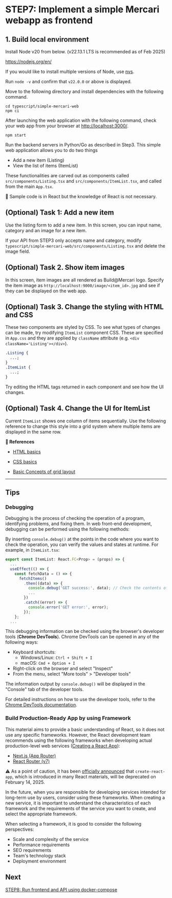 # STEP7: Implement a simple Mercari webapp as frontend

## 1. Build local environment

Install Node v20 from below.
(v22.13.1 LTS is recommended as of Feb 2025)

https://nodejs.org/en/

If you would like to install multiple versions of Node, use [nvs](https://github.com/jasongin/nvs).

Run `node -v` and confirm that `v22.0.0` or above is displayed.

Move to the following directory and install dependencies with the following command.

```shell
cd typescript/simple-mercari-web
npm ci
```

After launching the web application with the following command, check your web app from your browser at [http://localhost:3000/](http://localhost:3000/).

```shell
npm start
```

Run the backend servers in Python/Go as described in Step3.
This simple web application allows you to do two things

- Add a new item (Listing)
- View the list of items (ItemList)

These functionalities are carved out as components called `src/components/Listing.tsx` and `src/components/ItemList.tsx`, and called from the main `App.tsx`.

:pushpin: Sample code is in React but the knowledge of React is not necessary.

## (Optional) Task 1: Add a new item

Use the listing form to add a new item. In this screen, you can input name, category and an image for a new item.

If your API from STEP3 only accepts name and category, modify `typescript/simple-mercari-web/src/components/Listing.tsx` and delete the image field.

## (Optional) Task 2. Show item images

In this screen, item images are all rendered as Build@Mercari logo. Specify the item image as `http://localhost:9000/image/<item_id>.jpg` and see if they can be displayed on the web app.

## (Optional) Task 3. Change the styling with HTML and CSS

These two components are styled by CSS. To see what types of changes can be made, try modifying `ItemList` component CSS. These are specified in `App.css` and they are applied by `className` attribute (e.g. `<div className='Listing'></div>`).

```css
.Listing {
  ...;
}
.ItemList {
  ...;
}
```

Try editing the HTML tags returned in each component and see how the UI changes.

## (Optional) Task 4. Change the UI for ItemList

Current `ItemList` shows one column of items sequentially. Use the following reference to change this style into a grid system where multiple items are displayed in the same row.

**:book: References**

- [HTML basics](https://developer.mozilla.org/en-US/docs/Learn/Getting_started_with_the_web/HTML_basics)

- [CSS basics](https://developer.mozilla.org/en-US/docs/Learn/Getting_started_with_the_web/CSS_basics)

- [Basic Concepts of grid layout](https://developer.mozilla.org/en-US/docs/Web/CSS/CSS_Grid_Layout/Basic_Concepts_of_Grid_Layout)

---

## Tips

### Debugging

Debugging is the process of checking the operation of a program, identifying problems, and fixing them. In web front-end development, debugging can be performed using the following methods:

By inserting `console.debug()` at the points in the code where you want to check the operation, you can verify the values and states at runtime. For example, in `ItemList.tsx`:

```typescript
export const ItemList: React.FC<Prop> = (props) => {
  ...
  useEffect(() => {
    const fetchData = () => {
      fetchItems()
        .then((data) => {
          console.debug('GET success:', data); // Check the contents of the data retrieved from the API here
          ...
        })
        .catch((error) => {
          console.error('GET error:', error);
        });
    };
  ...
```

This debugging information can be checked using the browser's developer tools (**Chrome DevTools**). Chrome DevTools can be opened in any of the following ways:

- Keyboard shortcuts:
  - Windows/Linux: `Ctrl + Shift + I`
  - macOS: `Cmd + Option + I`
- Right-click on the browser and select "Inspect"
- From the menu, select "More tools" > "Developer tools"

The information output by `console.debug()` will be displayed in the "Console" tab of the developer tools.

For detailed instructions on how to use the developer tools, refer to the [Chrome DevTools documentation](https://developer.chrome.com/docs/devtools/open?hl=en).

### Build Production-Ready App by using Framework

This material aims to provide a basic understanding of React, so it does not use any specific frameworks. However, the React development team recommends using the following frameworks when developing actual production-level web services ([Creating a React App](https://react.dev/learn/creating-a-react-app)):

- [Next.js (App Router)](https://nextjs.org/docs)
- [React Router (v7)](https://reactrouter.com/start/framework/installation)

:warning: As a point of caution, it has been [officially announced](https://react.dev/blog/2025/02/14/sunsetting-create-react-app) that `create-react-app`, which is introduced in many React materials, will be deprecated on February 14, 2025.

In the future, when you are responsible for developing services intended for long-term use by users, consider using these frameworks. When creating a new service, it is important to understand the characteristics of each framework and the requirements of the service you want to create, and select the appropriate framework.

When selecting a framework, it is good to consider the following perspectives:

- Scale and complexity of the service
- Performance requirements
- SEO requirements
- Team's technology stack
- Deployment environment

## Next

[STEP8: Run frontend and API using docker-compose](08-docker-compose.en.md)
